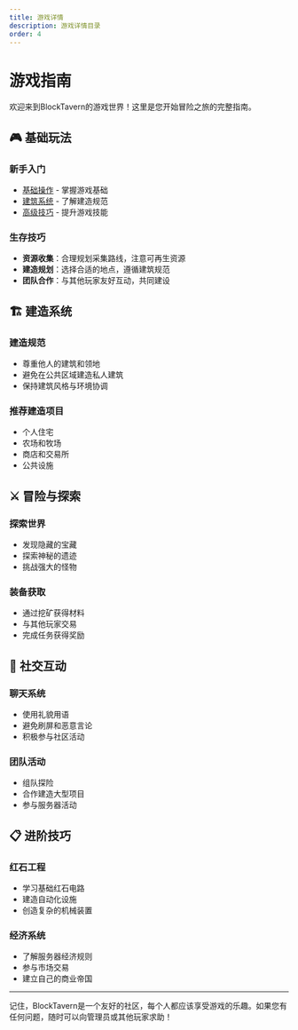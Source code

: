 ```yaml
---
title: 游戏详情
description: 游戏详情目录
order: 4
---
```


# 游戏指南

欢迎来到BlockTavern的游戏世界！这里是您开始冒险之旅的完整指南。

## 🎮 基础玩法

### 新手入门
- [基础操作](/zh-CN/GameplayGuide/basic-gameplay.md) - 掌握游戏基础
- [建筑系统](/zh-CN/GameplayGuide/building-system.md) - 了解建造规范
- [高级技巧](/zh-CN/GameplayGuide/advanced.md) - 提升游戏技能

### 生存技巧
- **资源收集**：合理规划采集路线，注意可再生资源
- **建造规划**：选择合适的地点，遵循建筑规范
- **团队合作**：与其他玩家友好互动，共同建设

## 🏗️ 建造系统

### 建造规范
- 尊重他人的建筑和领地
- 避免在公共区域建造私人建筑
- 保持建筑风格与环境协调

### 推荐建造项目
- 个人住宅
- 农场和牧场
- 商店和交易所
- 公共设施

## ⚔️ 冒险与探索

### 探索世界
- 发现隐藏的宝藏
- 探索神秘的遗迹
- 挑战强大的怪物

### 装备获取
- 通过挖矿获得材料
- 与其他玩家交易
- 完成任务获得奖励

## 🤝 社交互动

### 聊天系统
- 使用礼貌用语
- 避免刷屏和恶意言论
- 积极参与社区活动

### 团队活动
- 组队探险
- 合作建造大型项目
- 参与服务器活动

## 📋 进阶技巧

### 红石工程
- 学习基础红石电路
- 建造自动化设施
- 创造复杂的机械装置

### 经济系统
- 了解服务器经济规则
- 参与市场交易
- 建立自己的商业帝国

---

记住，BlockTavern是一个友好的社区，每个人都应该享受游戏的乐趣。如果您有任何问题，随时可以向管理员或其他玩家求助！